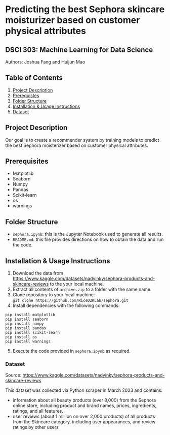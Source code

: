# Predicting the best Sephora skincare moisturizer based on customer physical attributes
## DSCI 303: Machine Learning for Data Science
Authors: Joshua Fang and Huijun Mao

## Table of Contents
1. [Project Description](#project-description)
2. [Prerequistes](#prerequistes)
3. [Folder Structure](#folder-structure)
4. [Installation & Usage Instructions](#installation-&-usage-instructions)
5. [Dataset](#dataset)

## Project Description
Our goal is to create a recommender system by training models to predict the best Sephora moisterizer based on customer physical attributes.

## Prerequisites
- Matplotlib
- Seaborn
- Numpy
- Pandas
- Scikit-learn
- os
- warnings

## Folder Structure
* `sephora.ipynb`: this is the Jupyter Notebook used to generate all results.
* `README.md`: this file provides directions on how to obtain the data and run the code.

## Installation & Usage Instructions
1. Download the data from https://www.kaggle.com/datasets/nadyinky/sephora-products-and-skincare-reviews to the your local machine. 
2. Extract all contents of `archive.zip` to a folder with the same name.
3. Clone repository to your local machine: <br>
`git clone https://github.com/RiceD2KLab/sephora.git`
4. Install dependencies with the following commands:
```
pip install matplotlib
pip install seaborn
pip install numpy
pip install pandas
pip install scikit-learn
pip install os
pip install warnings
```
5. Execute the code provided in `sephora.ipynb` as required. 

### Dataset
Source: https://www.kaggle.com/datasets/nadyinky/sephora-products-and-skincare-reviews

This dataset was collected via Python scraper in March 2023 and contains:

* information about all beauty products (over 8,000) from the Sephora online store, including product and brand names, prices, ingredients, ratings, and all features.
* user reviews (about 1 million on over 2,000 products) of all products from the Skincare category, including user appearances, and review ratings by other users
